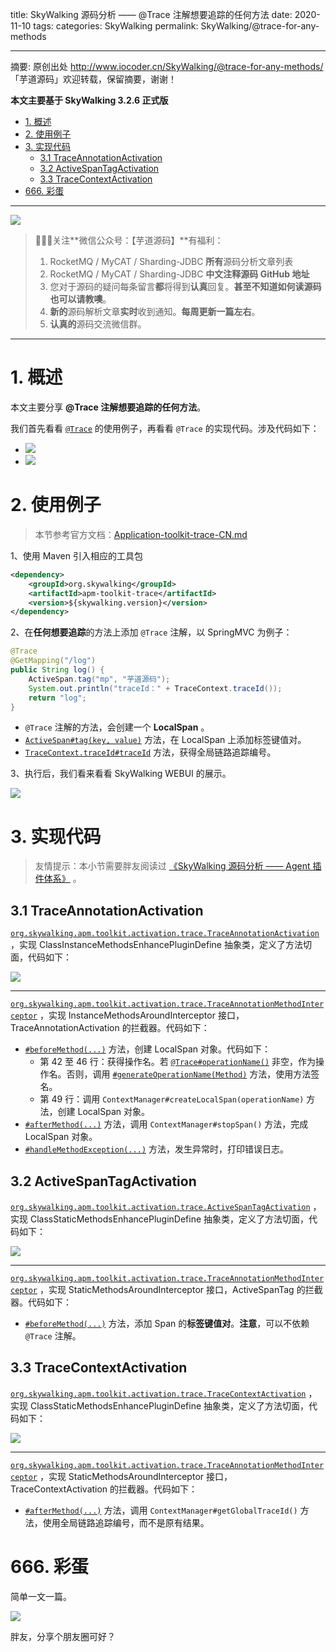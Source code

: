 title: SkyWalking 源码分析 —— @Trace 注解想要追踪的任何方法
date: 2020-11-10
tags:
categories: SkyWalking
permalink: SkyWalking/@trace-for-any-methods

-------

摘要: 原创出处 http://www.iocoder.cn/SkyWalking/@trace-for-any-methods/ 「芋道源码」欢迎转载，保留摘要，谢谢！

**本文主要基于 SkyWalking 3.2.6 正式版**

- [1. 概述](http://www.iocoder.cn/SkyWalking/@trace-for-any-methods/)
- [2. 使用例子](http://www.iocoder.cn/SkyWalking/@trace-for-any-methods/)
- [3. 实现代码](http://www.iocoder.cn/SkyWalking/@trace-for-any-methods/)
  - [3.1 TraceAnnotationActivation](http://www.iocoder.cn/SkyWalking/@trace-for-any-methods/)
  - [3.2 ActiveSpanTagActivation](http://www.iocoder.cn/SkyWalking/@trace-for-any-methods/)
  - [3.3 TraceContextActivation](http://www.iocoder.cn/SkyWalking/@trace-for-any-methods/)
- [666. 彩蛋](http://www.iocoder.cn/SkyWalking/@trace-for-any-methods/)

-------

![](http://www.iocoder.cn/images/common/wechat_mp_2017_07_31.jpg)

> 🙂🙂🙂关注**微信公众号：【芋道源码】**有福利：  
> 1. RocketMQ / MyCAT / Sharding-JDBC **所有**源码分析文章列表  
> 2. RocketMQ / MyCAT / Sharding-JDBC **中文注释源码 GitHub 地址**  
> 3. 您对于源码的疑问每条留言**都**将得到**认真**回复。**甚至不知道如何读源码也可以请教噢**。  
> 4. **新的**源码解析文章**实时**收到通知。**每周更新一篇左右**。  
> 5. **认真的**源码交流微信群。

-------

# 1. 概述

本文主要分享 **@Trace 注解想要追踪的任何方法**。

我们首先看看 [`@Trace`](https://github.com/apache/incubator-skywalking/blob/af2c1b979fe025603dc65d7e2a2dbdea8005ede8/apm-application-toolkit/apm-toolkit-trace/src/main/java/org/apache/skywalking/apm/toolkit/trace/Trace.java) 的使用例子，再看看 `@Trace` 的实现代码。涉及代码如下：

* ![](http://www.iocoder.cn/images/SkyWalking/2020_11_10/01.png)
* ![](http://www.iocoder.cn/images/SkyWalking/2020_11_10/02.png)

# 2. 使用例子

> 本节参考官方文档：[Application-toolkit-trace-CN.md](https://github.com/apache/incubator-skywalking/blob/master/docs/cn/Application-toolkit-trace-CN.md)

1、使用 Maven 引入相应的工具包

```XML
<dependency>
    <groupId>org.skywalking</groupId>
    <artifactId>apm-toolkit-trace</artifactId>
    <version>${skywalking.version}</version>
</dependency>
```

2、在**任何想要追踪**的方法上添加 `@Trace` 注解，以 SpringMVC 为例子：

```Java
@Trace
@GetMapping("/log")
public String log() {
    ActiveSpan.tag("mp", "芋道源码");
    System.out.println("traceId：" + TraceContext.traceId());
    return "log";
}
```

* `@Trace` 注解的方法，会创建一个 **LocalSpan** 。
* [`ActiveSpan#tag(key, value)`](https://github.com/apache/incubator-skywalking/blob/af2c1b979fe025603dc65d7e2a2dbdea8005ede8/apm-application-toolkit/apm-toolkit-trace/src/main/java/org/apache/skywalking/apm/toolkit/trace/ActiveSpan.java#L32) 方法，在 LocalSpan 上添加标签键值对。
* [`TraceContext.traceId#traceId`]() 方法，获得全局链路追踪编号。

3、执行后，我们看来看看 SkyWalking WEBUI 的展示。

![](http://www.iocoder.cn/images/SkyWalking/2020_11_10/03.png)

# 3. 实现代码

> 友情提示：本小节需要胖友阅读过 [《SkyWalking 源码分析 —— Agent 插件体系》](http://www.iocoder.cn/SkyWalking/agent-plugin-system/?self)  。

## 3.1 TraceAnnotationActivation

[`org.skywalking.apm.toolkit.activation.trace.TraceAnnotationActivation`](https://github.com/YunaiV/skywalking/blob/5106601937af942dabcad917b90d8c92886a2e4d/apm-sniffer/apm-toolkit-activation/apm-toolkit-trace-activation/src/main/java/org/skywalking/apm/toolkit/activation/trace/TraceAnnotationActivation.java) ，实现 ClassInstanceMethodsEnhancePluginDefine 抽象类，定义了方法切面，代码如下：

![](http://www.iocoder.cn/images/SkyWalking/2020_11_10/04.png)

-------

[`org.skywalking.apm.toolkit.activation.trace.TraceAnnotationMethodInterceptor`](https://github.com/YunaiV/skywalking/blob/5106601937af942dabcad917b90d8c92886a2e4d/apm-sniffer/apm-toolkit-activation/apm-toolkit-trace-activation/src/main/java/org/skywalking/apm/toolkit/activation/trace/TraceAnnotationMethodInterceptor.java) ，实现 InstanceMethodsAroundInterceptor 接口，TraceAnnotationActivation 的拦截器。代码如下：

* [`#beforeMethod(...)`](https://github.com/YunaiV/skywalking/blob/5106601937af942dabcad917b90d8c92886a2e4d/apm-sniffer/apm-toolkit-activation/apm-toolkit-trace-activation/src/main/java/org/skywalking/apm/toolkit/activation/trace/TraceAnnotationMethodInterceptor.java#L39) 方法，创建 LocalSpan 对象。代码如下：
    * 第 42 至 46 行：获得操作名。若 [`@Trace#operationName()`](https://github.com/apache/incubator-skywalking/blob/af2c1b979fe025603dc65d7e2a2dbdea8005ede8/apm-application-toolkit/apm-toolkit-trace/src/main/java/org/apache/skywalking/apm/toolkit/trace/Trace.java#L40) 非空，作为操作名。否则，调用 [`#generateOperationName(Method)`](https://github.com/YunaiV/skywalking/blob/5106601937af942dabcad917b90d8c92886a2e4d/apm-sniffer/apm-toolkit-activation/apm-toolkit-trace-activation/src/main/java/org/skywalking/apm/toolkit/activation/trace/TraceAnnotationMethodInterceptor.java#L58) 方法，使用方法签名。
    * 第 49 行：调用 `ContextManager#createLocalSpan(operationName)` 方法，创建 LocalSpan 对象。
* [`#afterMethod(...)`](https://github.com/YunaiV/skywalking/blob/5106601937af942dabcad917b90d8c92886a2e4d/apm-sniffer/apm-toolkit-activation/apm-toolkit-trace-activation/src/main/java/org/skywalking/apm/toolkit/activation/trace/TraceAnnotationMethodInterceptor.java#L72) 方法，调用 `ContextManager#stopSpan()` 方法，完成 LocalSpan 对象。
* [`#handleMethodException(...)`](https://github.com/YunaiV/skywalking/blob/5106601937af942dabcad917b90d8c92886a2e4d/apm-sniffer/apm-toolkit-activation/apm-toolkit-trace-activation/src/main/java/org/skywalking/apm/toolkit/activation/trace/TraceAnnotationMethodInterceptor.java#L79) 方法，发生异常时，打印错误日志。

## 3.2 ActiveSpanTagActivation

[`org.skywalking.apm.toolkit.activation.trace.ActiveSpanTagActivation`](https://github.com/YunaiV/skywalking/blob/5106601937af942dabcad917b90d8c92886a2e4d/apm-sniffer/apm-toolkit-activation/apm-toolkit-trace-activation/src/main/java/org/skywalking/apm/toolkit/activation/trace/ActiveSpanTagActivation.java) ，实现 ClassStaticMethodsEnhancePluginDefine 抽象类，定义了方法切面，代码如下：

![](http://www.iocoder.cn/images/SkyWalking/2020_11_10/05.png)

-------

[`org.skywalking.apm.toolkit.activation.trace.TraceAnnotationMethodInterceptor`](https://github.com/YunaiV/skywalking/blob/5106601937af942dabcad917b90d8c92886a2e4d/apm-sniffer/apm-toolkit-activation/apm-toolkit-trace-activation/src/main/java/org/skywalking/apm/toolkit/activation/trace/TraceAnnotationMethodInterceptor.java) ，实现 StaticMethodsAroundInterceptor 接口，ActiveSpanTag 的拦截器。代码如下：

* [`#beforeMethod(...)`](https://github.com/YunaiV/skywalking/blob/5106601937af942dabcad917b90d8c92886a2e4d/apm-sniffer/apm-toolkit-activation/apm-toolkit-trace-activation/src/main/java/org/skywalking/apm/toolkit/activation/trace/ActiveSpanTagInterceptor.java#L30) 方法，添加 Span 的**标签键值对**。**注意**，可以不依赖 `@Trace` 注解。

## 3.3 TraceContextActivation

[`org.skywalking.apm.toolkit.activation.trace.TraceContextActivation`](https://github.com/YunaiV/skywalking/blob/5106601937af942dabcad917b90d8c92886a2e4d/apm-sniffer/apm-toolkit-activation/apm-toolkit-trace-activation/src/main/java/org/skywalking/apm/toolkit/activation/trace/TraceContextActivation.java) ，实现 ClassStaticMethodsEnhancePluginDefine 抽象类，定义了方法切面，代码如下：

![](http://www.iocoder.cn/images/SkyWalking/2020_11_10/06.png)

-------

[`org.skywalking.apm.toolkit.activation.trace.TraceAnnotationMethodInterceptor`](https://github.com/YunaiV/skywalking/blob/5106601937af942dabcad917b90d8c92886a2e4d/apm-sniffer/apm-toolkit-activation/apm-toolkit-trace-activation/src/main/java/org/skywalking/apm/toolkit/activation/trace/TraceContextInterceptor.java) ，实现 StaticMethodsAroundInterceptor 接口，TraceContextActivation 的拦截器。代码如下：

* [`#afterMethod(...)`](https://github.com/YunaiV/skywalking/blob/5106601937af942dabcad917b90d8c92886a2e4d/apm-sniffer/apm-toolkit-activation/apm-toolkit-trace-activation/src/main/java/org/skywalking/apm/toolkit/activation/trace/TraceContextInterceptor.java#L39) 方法，调用 `ContextManager#getGlobalTraceId()` 方法，使用全局链路追踪编号，而不是原有结果。

# 666. 彩蛋

简单一文一篇。

![](http://www.iocoder.cn/images/SkyWalking/2020_11_10/07.png)

胖友，分享个朋友圈可好？
